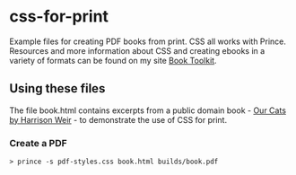 css-for-print
=========

Example files for creating PDF books from print. CSS all works with Prince. Resources and more information about CSS and creating ebooks in a variety of formats can be found on my site [Book Toolkit](http://booktoolkit.com).

## Using these files

The file book.html contains excerpts from a public domain book - [Our Cats by Harrison Weir](http://www.gutenberg.org/ebooks/35450) - to demonstrate the use of CSS for print.

### Create a PDF

    > prince -s pdf-styles.css book.html builds/book.pdf
